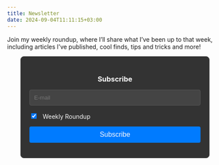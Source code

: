 ```yaml
---
title: Newsletter
date: 2024-09-04T11:11:15+03:00
---
```

Join my weekly roundup, where I’ll share what I’ve been up to that week, including articles I’ve published, cool finds, tips and tricks and more!


<style>
  .listmonk-form {
    max-width: 400px;
    margin: auto;
    padding: 20px;
    border: 1px solid #444;
    border-radius: 8px;
    background-color: #333;
    color: #f9f9f9;
  }
  .listmonk-form h3 {
    margin-bottom: 15px;
    color: #f9f9f9;
    text-align: center;
  }
  .listmonk-form p {
    margin-bottom: 15px;
  }
  .listmonk-form input[type="email"] {
    width: 100%;
    padding: 10px;
    border: 1px solid #555;
    border-radius: 4px;
    background-color: #444;
    color: #f9f9f9;
  }
  .listmonk-form input[type="checkbox"] {
    margin-right: 10px;
  }
  .listmonk-form label {
    color: #f9f9f9;
  }
  .listmonk-form input[type="submit"] {
    background-color: #007bff;
    color: #f9f9f9;
    padding: 10px 20px;
    border: none;
    border-radius: 4px;
    cursor: pointer;
    font-size: 16px;
    width: 100%;
  }
  .listmonk-form input[type="submit"]:hover {
    background-color: #0056b3;
  }
</style>

<form method="post" action="https://newsletter.4rkal.com/subscription/form" class="listmonk-form">
    <h3>Subscribe</h3>
    <input type="hidden" name="nonce" />
    <p><input type="email" name="email" required placeholder="E-mail" /></p>
    <p>
        <input id="78a75" type="checkbox" name="l" checked value="78a75b30-472d-4790-a5d5-7f2ed49662a4" />
        <label for="78a75">Weekly Roundup</label>
    </p>
    <p><input type="submit" value="Subscribe" /></p>
</form>



